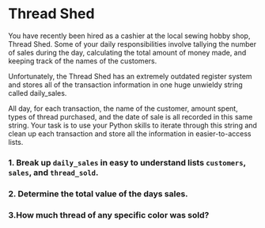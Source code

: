 # Thread Shed

You have recently been hired as a cashier at the local sewing hobby shop, Thread Shed. Some of your daily responsibilities involve tallying the number of sales during the day, calculating the total amount of money made, and keeping track of the names of the customers.

Unfortunately, the Thread Shed has an extremely outdated register system and stores all of the transaction information in one huge unwieldy string called daily_sales.

All day, for each transaction, the name of the customer, amount spent, types of thread purchased, and the date of sale is all recorded in this same string. Your task is to use your Python skills to iterate through this string and clean up each transaction and store all the information in easier-to-access lists.

### 1. Break up `daily_sales` in easy to understand lists `customers`, `sales`, and `thread_sold`.

### 2. Determine the total value of the days sales.

### 3.How much thread of any specific color was sold?

